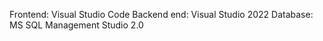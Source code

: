 Frontend: Visual Studio Code
Backend end: Visual Studio 2022
Database: MS SQL Management Studio 2.0

